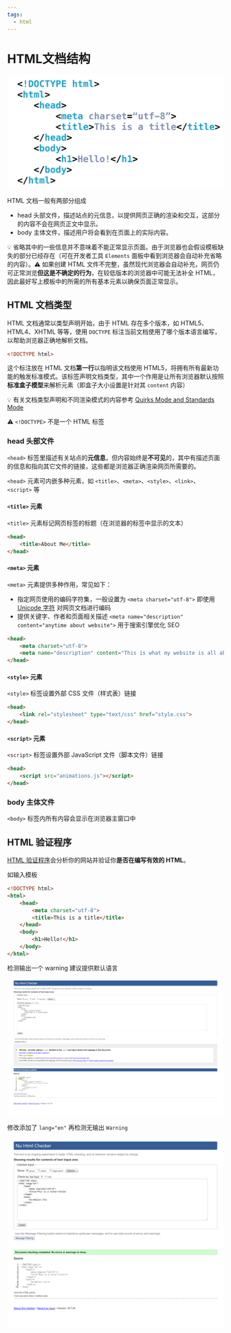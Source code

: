 ```yaml
---
tags:
  - html
---
```


# HTML文档结构
![HTML 常用模板](_v_images/20200318235812221_21860.png)

HTML 文档一般有两部分组成

*  head 头部文件，描述站点的元信息，以提供网页正确的渲染和交互，这部分的内容不会在网页正文中显示。
* body 主体文件，描述用户将会看到在页面上的实际内容。

:bulb: 省略其中的一些信息并不意味着不能正常显示页面。由于浏览器也会假设模板缺失的部分已经存在（可在开发者工具 `Elements` 面板中看到浏览器会自动补充省略的内容）。:warning: 如果创建 HTML 文件不完整，虽然现代浏览器会自动补充，网页仍可正常浏览**但这是不确定的行为**，在较低版本的浏览器中可能无法补全 HTML，因此最好写上模板中的所需的所有基本元素以确保页面正常显示。

## HTML 文档类型
HTML 文档通常以类型声明开始，由于 HTML 存在多个版本，如 HTML5、HTML4、XHTML 等等，使用 `DOCTYPE` 标注当前文档使用了哪个版本语言编写，以帮助浏览器正确地解析文档。

```html
<!DOCTYPE html>
```

这个标注放在 HTML 文档**第一行**以指明该文档使用 HTML5，将拥有所有最新功能的触发标准模式。该标签声明文档类型，其中一个作用是让所有浏览器默认按照**标准盒子模型**来解析元素（即盒子大小设置是针对其 `content` 内容）

:bulb: 有关文档类型声明和不同渲染模式的内容参考 [Quirks Mode and Standards Mode](https://developer.mozilla.org/en-US/docs/Web/HTML/Quirks_Mode_and_Standards_Mode)

:warning: `<!DOCTYPE>` 不是一个 HTML 标签

### head 头部文件
`<head>` 标签里描述有关站点的**元信息**，但内容始终是**不可见**的，其中有描述页面的信息和指向其它文件的链接，这些都是浏览器正确渲染网页所需要的。

 `<head>` 元素可内嵌多种元素，如 `<title>`、`<meta>`、`<style>`、`<link>`、`<script>` 等

#### `<title>` 元素
`<title>` 元素标记网页标签的标题（在浏览器的标签中显示的文本）

```html
<head>
    <title>About Me</title>
</head>
```

#### `<meta>` 元素
`<meta>` 元素提供多种作用，常见如下：

* 指定网页使用的编码字符集，一般设置为 `<meta charset="utf-8">` 即使用 [Unicode 字符](https://unicode-table.com/cn/) 对网页文档进行编码
* 提供关键字、作者和页面相关描述 `<meta name="description" content="anytime about website">` 用于搜索引擎优化 SEO

```html
<head>
    <meta charset="utf-8">
    <meta name="description" content="This is what my website is all about!">
</head>
```

#### `<style>` 元素
`<style>` 标签设置外部 CSS 文件（样式表）链接

```html
<head>
    <link rel="stylesheet" type="text/css" href="style.css">
</head>
```

#### `<script>` 元素

`<script>` 标签设置外部 JavaScript 文件（脚本文件）链接

```html
<head>
    <script src="animations.js"></script>
</head>
```



### body 主体文件
`<body>` 标签内所有内容会显示在浏览器主窗口中

## HTML 验证程序
[HTML 验证程序](https://validator.w3.org/)会分析你的网站并验证你**是否在编写有效的 HTML**。

如输入模板
```html
<!DOCTYPE html>
<html>
    <head>
        <meta charset="utf-8">
        <title>This is a title</title>
    </head>
    <body>
        <h1>Hello!</h1>
    </body>
</html>
```
检测输出一个 warning 建议提供默认语言

![HTML 验证程序](_v_images/20200323134313678_20028.png)

修改添加了 `lang="en"` 再检测无输出 `Warning`

![HTML 验证程序修改](_v_images/20200323134351194_7098.png)